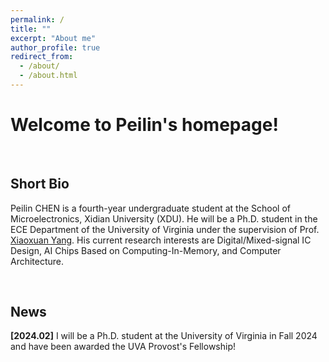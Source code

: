 ```yaml
---
permalink: /
title: ""
excerpt: "About me"
author_profile: true
redirect_from: 
  - /about/
  - /about.html
---
```


# Welcome to Peilin's homepage!

&emsp;

## Short Bio

Peilin CHEN is a fourth-year undergraduate student at the School of Microelectronics, Xidian University (XDU). He will be a Ph.D. student in the ECE Department of the University of Virginia under the supervision of Prof. [Xiaoxuan Yang](https://xiaoxuan-yang.github.io/index.html). His current research interests are Digital/Mixed-signal IC Design, AI Chips Based on Computing-In-Memory, and Computer Architecture.

&emsp;

## News

**[2024.02]** I will be a Ph.D. student at the University of Virginia in Fall 2024 and have been awarded the UVA Provost's Fellowship!






